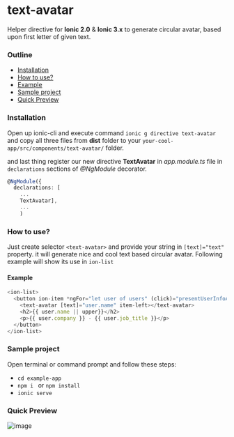 # text-avatar
Helper directive for **Ionic 2.0** & **Ionic 3.x** to generate circular avatar, based upon first letter of given text.


### Outline
* [Installation](#installation)
* [How to use?](#how-to-use)
* [Example](#example)
* [Sample project](#sample-project)
* [Quick Preview](#quick-preview)

### Installation
Open up ionic-cli and execute command ```ionic g directive text-avatar``` and copy all three files from **dist** folder to your `your-cool-app/src/components/text-avatar/` folder.

and last thing register our new directive **TextAvatar** in *app.module.ts* file in `declarations` sections of *@NgModule* decorator.

```ts
@NgModule({
  declarations: [
    ...
    TextAvatar],
    ...
    )
```


### How to use?
Just create selector `<text-avatar>` and provide your string in `[text]="text"` property. it will generate nice and cool text based circular avatar. Following example will show its use in `ion-list`


#### Example

```ts
<ion-list>
  <button ion-item *ngFor="let user of users" (click)="presentUserInfoAlert(user)">
    <text-avatar [text]="user.name" item-left></text-avatar>
    <h2>{{ user.name || upper}}</h2>
    <p>{{ user.company }} - {{ user.job_title }}</p>
  </button>
</ion-list>
```

### Sample project
Open terminal or command prompt and follow these steps:

* ```cd example-app```
* ```npm i ``` or ```npm install ```
* ```ionic serve ```


### Quick Preview
![image](https://cloud.githubusercontent.com/assets/6498132/25268065/c3049e36-2690-11e7-8185-f4cc04d4a47b.png)

